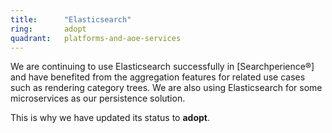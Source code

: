 ```yaml
---
title:      "Elasticsearch"
ring:       adopt
quadrant:   platforms-and-aoe-services
---
```


We are continuing to use Elasticsearch successfully in [Searchperience®] and have benefited from the aggregation features for related use cases such as rendering category trees.
We are also using Elasticsearch for some microservices as our persistence solution.

This is why we have updated its status to **adopt**.
